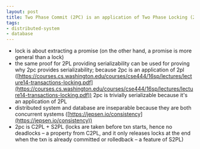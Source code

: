```yaml
---
layout: post
title: Two Phase Commit (2PC) is an application of Two Phase Locking (2PL)
tags:
- distributed-system
- database
---
```


- lock is about extracting a promise (on the other hand, a promise is more general than a lock)
- the same proof for 2PL providing serializability can be used for proving why 2pc provides serializability; because 2pc is an application of 2pl ([https://courses.cs.washington.edu/courses/cse444/16sp/lectures/lecture14-transactions-locking.pdf](https://courses.cs.washington.edu/courses/cse444/16sp/lectures/lecture14-transactions-locking.pdf)) 2pc is trivially serializable because it's an application of 2PL 
- distributed system and database are inseparable because they are both concurrent systems ([https://jepsen.io/consistency](https://jepsen.io/consistency)) 
- 2pc is C2PL + S2PL (locks are taken before txn starts, hence no deadlocks – a property from C2PL, and it only releases locks at the end when the txn is already committed or rolledback – a feature of S2PL)
